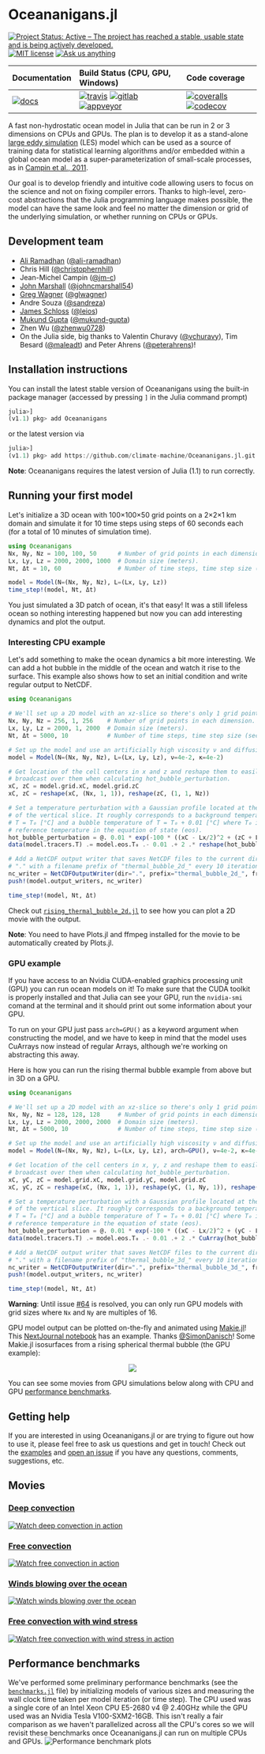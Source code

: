 # Oceananigans.jl

[![Project Status: Active – The project has reached a stable, usable state and is being actively developed.](https://www.repostatus.org/badges/latest/active.svg)](https://www.repostatus.org/#active)
[![MIT license](https://img.shields.io/badge/License-MIT-blue.svg)](https://mit-license.org/)
[![Ask us anything](https://img.shields.io/badge/Ask%20us-anything-1abc9c.svg)](https://github.com/climate-machine/Oceananigans.jl/issues/new)

| **Documentation**             | **Build Status** (CPU, GPU, Windows)                                                                                 | **Code coverage**                                                                   |
|:------------------------------|:---------------------------------------------------------------------------------------------------------------------|:------------------------------------------------------------------------------------|
| [![docs][docs-img]][docs-url] | [![travis][travis-img]][travis-url] [![gitlab][gitlab-img]][gitlab-url] [![appveyor][appveyor-img]][appveyor-url]    | [![coveralls][coveralls-img]][coveralls-url] [![codecov][codecov-img]][codecov-url] |

[docs-img]: https://img.shields.io/badge/docs-latest-blue.svg
[docs-url]: https://climate-machine.github.io/Oceananigans.jl/latest/

[travis-img]: https://travis-ci.com/climate-machine/Oceananigans.jl.svg?branch=master
[travis-url]: https://travis-ci.com/climate-machine/Oceananigans.jl

[gitlab-img]: https://gitlab.com/JuliaGPU/Oceananigans-jl/badges/master/pipeline.svg
[gitlab-url]: https://gitlab.com/JuliaGPU/Oceananigans-jl/commits/master

[appveyor-img]: https://ci.appveyor.com/api/projects/status/sc488kyni1wp93he?svg=true
[appveyor-url]: https://ci.appveyor.com/project/ali-ramadhan/oceananigans-jl

[coveralls-img]: https://coveralls.io/repos/github/climate-machine/Oceananigans.jl/badge.svg?branch=master
[coveralls-url]: https://coveralls.io/github/climate-machine/Oceananigans.jl?branch=master

[codecov-img]: https://codecov.io/gh/climate-machine/Oceananigans.jl/branch/master/graph/badge.svg
[codecov-url]: https://codecov.io/gh/climate-machine/Oceananigans.jl

A fast non-hydrostatic ocean model in Julia that can be run in 2 or 3 dimensions on CPUs and GPUs. The plan is to develop it as a stand-alone [large eddy simulation](https://en.wikipedia.org/wiki/Large_eddy_simulation) (LES) model which can be used as a source of training data for statistical learning algorithms and/or embedded within a global ocean model as a super-parameterization of small-scale processes, as in [Campin et al., 2011](https://www.sciencedirect.com/science/article/pii/S1463500310001496?via%3Dihub).

Our goal is to develop friendly and intuitive code allowing users to focus on the science and not on fixing compiler errors. Thanks to high-level, zero-cost abstractions that the Julia programming language makes possible, the model can have the same look and feel no matter the dimension or grid of the underlying simulation, or whether running on CPUs or GPUs.

## Development team
* [Ali Ramadhan](http://aliramadhan.me/) ([@ali-ramadhan](https://github.com/ali-ramadhan))
* Chris Hill ([@christophernhill](https://github.com/christophernhill))
* Jean-Michel Campin ([@jm-c](https://github.com/jm-c))
* [John Marshall](http://oceans.mit.edu/JohnMarshall/) ([@johncmarshall54](https://github.com/johncmarshall54))
* [Greg Wagner](https://glwagner.github.io/) ([@glwagner](https://github.com/glwagner))
* Andre Souza ([@sandreza](https://github.com/sandreza))
* [James Schloss](http://leios.github.io/) ([@leios](https://github.com/leios))
* [Mukund Gupta](https://mukund-gupta.github.io/) ([@mukund-gupta](https://github.com/mukund-gupta))
* Zhen Wu ([@zhenwu0728](https://github.com/zhenwu0728))
* On the Julia side, big thanks to Valentin Churavy ([@vchuravy](https://github.com/vchuravy)), Tim Besard ([@maleadt](https://github.com/maleadt)) and Peter Ahrens ([@peterahrens](https://github.com/peterahrens))!

## Installation instructions
You can install the latest stable version of Oceananigans using the built-in package manager (accessed by pressing `]` in the Julia command prompt)
```julia
julia>]
(v1.1) pkg> add Oceananigans
```
or the latest version via
```julia
julia>]
(v1.1) pkg> add https://github.com/climate-machine/Oceananigans.jl.git
```
**Note**: Oceananigans requires the latest version of Julia (1.1) to run correctly.

## Running your first model
Let's initialize a 3D ocean with 100×100×50 grid points on a 2×2×1 km domain and simulate it for 10 time steps using steps of 60 seconds each (for a total of 10 minutes of simulation time).
```julia
using Oceananigans
Nx, Ny, Nz = 100, 100, 50      # Number of grid points in each dimension.
Lx, Ly, Lz = 2000, 2000, 1000  # Domain size (meters).
Nt, Δt = 10, 60                # Number of time steps, time step size (seconds).

model = Model(N=(Nx, Ny, Nz), L=(Lx, Ly, Lz))
time_step!(model, Nt, Δt)
```
You just simulated a 3D patch of ocean, it's that easy! It was a still lifeless ocean so nothing interesting happened but now you can add interesting dynamics and plot the output.

### Interesting CPU example
Let's add something to make the ocean dynamics a bit more interesting. We can add a hot bubble in the middle of the ocean and watch it rise to the surface. This example also shows how to set an initial condition and write regular output to NetCDF.
```julia
using Oceananigans

# We'll set up a 2D model with an xz-slice so there's only 1 grid point in y.
Nx, Ny, Nz = 256, 1, 256    # Number of grid points in each dimension.
Lx, Ly, Lz = 2000, 1, 2000  # Domain size (meters).
Nt, Δt = 5000, 10           # Number of time steps, time step size (seconds).

# Set up the model and use an artificially high viscosity ν and diffusivity κ.
model = Model(N=(Nx, Ny, Nz), L=(Lx, Ly, Lz), ν=4e-2, κ=4e-2)

# Get location of the cell centers in x and z and reshape them to easily
# broadcast over them when calculating hot_bubble_perturbation.
xC, zC = model.grid.xC, model.grid.zC
xC, zC = reshape(xC, (Nx, 1, 1)), reshape(zC, (1, 1, Nz))

# Set a temperature perturbation with a Gaussian profile located at the center
# of the vertical slice. It roughly corresponds to a background temperature of
# T = T₀ [°C] and a bubble temperature of T = T₀ + 0.01 [°C] where T₀ is the
# reference temperature in the equation of state (eos).
hot_bubble_perturbation = @. 0.01 * exp(-100 * ((xC - Lx/2)^2 + (zC + Lz/2)^2) / (Lx^2 + Lz^2))
data(model.tracers.T) .= model.eos.T₀ .- 0.01 .+ 2 .* reshape(hot_bubble_perturbation, (Nx, Ny, Nz))

# Add a NetCDF output writer that saves NetCDF files to the current directory
# "." with a filename prefix of "thermal_bubble_2d_" every 10 iterations.
nc_writer = NetCDFOutputWriter(dir=".", prefix="thermal_bubble_2d_", frequency=10)
push!(model.output_writers, nc_writer)

time_step!(model, Nt, Δt)
```

Check out [`rising_thermal_bubble_2d.jl`](https://github.com/climate-machine/Oceananigans.jl/blob/master/examples/rising_thermal_bubble_2d.jl) to see how you can plot a 2D movie with the output.

**Note**: You need to have Plots.jl and ffmpeg installed for the movie to be automatically created by Plots.jl.

### GPU example
If you have access to an Nvidia CUDA-enabled graphics processing unit (GPU) you can run ocean models on it! To make sure that the CUDA toolkit is properly installed and that Julia can see your GPU, run the `nvidia-smi` comand at the terminal and it should print out some information about your GPU.

To run on your GPU just pass `arch=GPU()` as a keyword argument when constructing the model, and we have to keep in mind that the model uses CuArrays now instead of regular Arrays, although we're working on abstracting this away.

Here is how you can run the rising thermal bubble example from above but in 3D on a GPU.
```julia
using Oceananigans

# We'll set up a 2D model with an xz-slice so there's only 1 grid point in y.
Nx, Ny, Nz = 128, 128, 128     # Number of grid points in each dimension.
Lx, Ly, Lz = 2000, 2000, 2000  # Domain size (meters).
Nt, Δt = 5000, 10              # Number of time steps, time step size (seconds).

# Set up the model and use an artificially high viscosity ν and diffusivity κ.
model = Model(N=(Nx, Ny, Nz), L=(Lx, Ly, Lz), arch=GPU(), ν=4e-2, κ=4e-2)

# Get location of the cell centers in x, y, z and reshape them to easily
# broadcast over them when calculating hot_bubble_perturbation.
xC, yC, zC = model.grid.xC, model.grid.yC, model.grid.zC
xC, yC, zC = reshape(xC, (Nx, 1, 1)), reshape(yC, (1, Ny, 1)), reshape(zC, (1, 1, Nz))

# Set a temperature perturbation with a Gaussian profile located at the center
# of the vertical slice. It roughly corresponds to a background temperature of
# T = T₀ [°C] and a bubble temperature of T = T₀ + 0.01 [°C] where T₀ is the
# reference temperature in the equation of state (eos).
hot_bubble_perturbation = @. 0.01 * exp(-100 * ((xC - Lx/2)^2 + (yC - Ly/2)^2 + (zC + Lz/2)^2) / (Lx^2 + Ly^2 + Lz^2))
data(model.tracers.T) .= model.eos.T₀ .- 0.01 .+ 2 .* CuArray(hot_bubble_perturbation)

# Add a NetCDF output writer that saves NetCDF files to the current directory
# "." with a filename prefix of "thermal_bubble_3d_" every 10 iterations.
nc_writer = NetCDFOutputWriter(dir=".", prefix="thermal_bubble_3d_", frequency=25)
push!(model.output_writers, nc_writer)

time_step!(model, Nt, Δt)
```

**Warning**: Until issue [#64](https://github.com/climate-machine/Oceananigans.jl/issues/64) is resolved, you can only run GPU models with grid sizes where `Nx` and `Ny` are multiples of 16.

GPU model output can be plotted on-the-fly and animated using [Makie.jl](https://github.com/JuliaPlots/Makie.jl)! This [NextJournal notebook](https://nextjournal.com/sdanisch/oceananigans) has an example. Thanks [@SimonDanisch](https://github.com/SimonDanisch)! Some Makie.jl isosurfaces from a rising spherical thermal bubble (the GPU example):
<p align="center">
  <img src="https://raw.githubusercontent.com/ali-ramadhan/ali-ramadhan.Github.io/master/img/Rising%20spherical%20thermal%20bubble%20Makie.png">
</p>

You can see some movies from GPU simulations below along with CPU and GPU [performance benchmarks](https://github.com/climate-machine/Oceananigans.jl#performance-benchmarks).

## Getting help
If you are interested in using Oceananigans.jl or are trying to figure out how to use it, please feel free to ask us questions and get in touch! Check out the [examples](https://github.com/climate-machine/Oceananigans.jl/tree/master/examples) and [open an issue](https://github.com/climate-machine/Oceananigans.jl/issues/new) if you have any questions, comments, suggestions, etc.

## Movies

### [Deep convection](https://www.youtube.com/watch?v=kpUrxnKKMjI)
[![Watch deep convection in action](https://raw.githubusercontent.com/ali-ramadhan/ali-ramadhan.Github.io/master/img/surface_temp_3d_00130_halfsize.png)](https://www.youtube.com/watch?v=kpUrxnKKMjI)

### [Free convection](https://www.youtube.com/watch?v=yq4op9h3xcU)
[![Watch free convection in action](https://raw.githubusercontent.com/ali-ramadhan/ali-ramadhan.Github.io/master/img/free_convection_0956.png)](https://www.youtube.com/watch?v=yq4op9h3xcU)

### [Winds blowing over the ocean](https://www.youtube.com/watch?v=IRncfbvuiy8)
[![Watch winds blowing over the ocean](https://raw.githubusercontent.com/ali-ramadhan/ali-ramadhan.Github.io/master/img/wind_stress_0400.png)](https://www.youtube.com/watch?v=IRncfbvuiy8)

### [Free convection with wind stress](https://www.youtube.com/watch?v=ob6OMQgPfI4)
[![Watch free convection with wind stress in action](https://raw.githubusercontent.com/ali-ramadhan/ali-ramadhan.Github.io/master/img/wind_stress_unstable_7500.png)](https://www.youtube.com/watch?v=ob6OMQgPfI4)

## Performance benchmarks
We've performed some preliminary performance benchmarks (see the [`benchmarks.jl`](https://github.com/climate-machine/Oceananigans.jl/blob/master/benchmark/benchmarks.jl) file) by initializing models of various sizes and measuring the wall clock time taken per model iteration (or time step). The CPU used was a single core of an Intel Xeon CPU E5-2680 v4 @ 2.40GHz while the GPU used was an Nvidia Tesla V100-SXM2-16GB. This isn't really a fair comparison as we haven't parallelized across all the CPU's cores so we will revisit these benchmarks once Oceananigans.jl can run on multiple CPUs and GPUs.
![Performance benchmark plots](https://raw.githubusercontent.com/climate-machine/Oceananigans.jl/master/benchmark/oceananigans_benchmarks.png)
